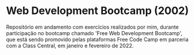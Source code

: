 # Web Development Bootcamp (2002)
 Repositório em andamento com exercícios realizados por mim, durante participação no bootcamp chamado 'Free Web Development Bootcamp', que está sendo promovido pelas plataformas Free Code Camp em parceria com a Class Central, em janeiro e fevereiro de 2022.
